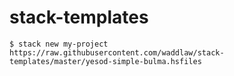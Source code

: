 # stack-templates

```shell
$ stack new my-project https://raw.githubusercontent.com/waddlaw/stack-templates/master/yesod-simple-bulma.hsfiles
```
